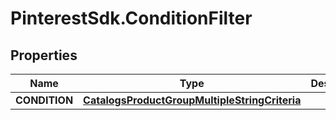 # PinterestSdk.ConditionFilter

## Properties

Name | Type | Description | Notes
------------ | ------------- | ------------- | -------------
**CONDITION** | [**CatalogsProductGroupMultipleStringCriteria**](.md) |  | 


